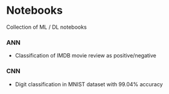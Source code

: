 # Notebooks
Collection of ML / DL notebooks

### ANN
* Classification of IMDB movie review as positive/negative

### CNN
* Digit classification in MNIST dataset with 99.04% accuracy
